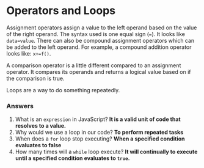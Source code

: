 # Operators and Loops

Assignment operators assign a value to the left operand based on the value of the right operand. The syntax used is one equal sign (`=`). It looks like `data=value`. There can also be compound assignment operators which can be added to the left operand. For example, a compound addition operator looks like: `x+=f()`.

A comparison operator is a little different compared to an assignment operator. It compares its operands and returns a logical value based on if the comparison is true.

Loops are a way to do something repeatedly. 

### Answers

1. What is an `expression` in JavaScript? **It is a valid unit of code that resolves to a value.**
2. Why would we use a loop in our code? **To perform repeated tasks**
3. When does a `for` loop stop executing? **When a specified condition evaluates to false**
4. How many times will a `while` loop execute? **It will continually to execute until a specified condition evaluates to `true`.**
